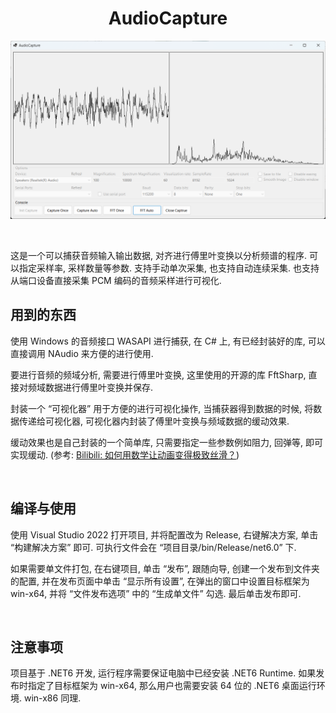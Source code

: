 <div align="center">

  
# AudioCapture


![Cover](/Assets/cover.png)

  
</div>


<br/>

这是一个可以捕获音频输入输出数据, 对齐进行傅里叶变换以分析频谱的程序. 可以指定采样率, 采样数量等参数. 支持手动单次采集, 也支持自动连续采集. 也支持从端口设备直接采集 PCM 编码的音频采样进行可视化.

## 用到的东西

使用 Windows 的音频接口 WASAPI 进行捕获, 在 C# 上, 有已经封装好的库, 可以直接调用 NAudio 来方便的进行使用.

要进行音频的频域分析, 需要进行傅里叶变换, 这里使用的开源的库 FftSharp, 直接对频域数据进行傅里叶变换并保存.

封装一个 “可视化器” 用于方便的进行可视化操作, 当捕获器得到数据的时候, 将数据传递给可视化器, 可视化器内封装了傅里叶变换与频域数据的缓动效果.

缓动效果也是自己封装的一个简单库, 只需要指定一些参数例如阻力, 回弹等, 即可实现缓动. (参考: [Bilibili: 如何用数学让动画变得极致丝滑？](https://www.bilibili.com/video/BV1wN4y1578b/))

<br/>

## 编译与使用

使用 Visual Studio 2022 打开项目, 并将配置改为 Release, 右键解决方案, 单击 “构建解决方案” 即可. 可执行文件会在 “项目目录/bin/Release/net6.0” 下.

如果需要单文件打包, 在右键项目, 单击 “发布”, 跟随向导, 创建一个发布到文件夹的配置, 并在发布页面中单击 “显示所有设置”, 在弹出的窗口中设置目标框架为 win-x64, 并将 “文件发布选项” 中的 “生成单文件” 勾选. 最后单击发布即可.

<br />

## 注意事项

项目基于 .NET6 开发, 运行程序需要保证电脑中已经安装 .NET6 Runtime. 如果发布时指定了目标框架为 win-x64, 那么用户也需要安装 64 位的 .NET6 桌面运行环境. win-x86 同理.
